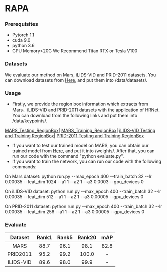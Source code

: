# RAPA

### Prerequisites
* Pytorch 1.1
* cuda 9.0
* python 3.6
* GPU Memory>20G We Recommend Titan RTX or Tesla V100

### Datasets
We evaluate our method on Mars, iLIDS-VID and PRID-2011 datasets. You can download datasets from [Here](https://kaiyangzhou.github.io/deep-person-reid/datasets.html#video-datasets), and put them into /data/datasets/.

### Usage
* Firstly, we provide the region box information which extracts from Mars，iLIDS-VID and PRID-2011 datasets with the application of HRNet. You can download from the following links and put them into /data/keypoints/.

[MARS_Testing_RegionBox](https://drive.google.com/file/d/1OTcEfFHUI-nkMU8l5ZGqN4hDol6exmgD/view?usp=sharing)|
[MARS_Training_RegionBox](https://drive.google.com/file/d/1wk-P7fTW7sJpWLMmqlYkgJGT2X9H2fWP/view?usp=sharing)|
[iLIDS-VID Testing and Training RegionBox](https://drive.google.com/file/d/1Q8G6MUCCIMK21mFNfmBz4gl6qKd-ZhfN/view?usp=sharing)|
[PRID-2011 Testing and Training RegionBox](https://drive.google.com/file/d/1mGIFNPaGsMRHjCd5dJbmwauqzjKWRdAE/view?usp=sharing)

* If you want to test our trained model on MARS, you can obtain our trained model from [Here](https://drive.google.com/file/d/1qpJKPgPLyHriiNfBoJGRDbVGcOqAxhBo/view?usp=sharing), and put it into /weights/. After that, you can run our code with the command "python evaluate.py".
* If you want to train the network, you can run our code with the following commands:

On Mars dataset: python run.py --max_epoch 400 --train_batch 32 --lr 0.00035 --feat_dim 1024 --a1 1 --a2 1 --a3 0.0003 --gpu_devices 0

On iLIDS-VID dataset: python run.py --max_epoch 400 --train_batch 32 --lr 0.00035 --feat_dim 512 --a1 1 --a2 1 --a3 0.00005 --gpu_devices 0

On PRID-2011 dataset: python run.py --max_epoch 400 --train_batch 32 --lr 0.00035 --feat_dim 256 --a1 1 --a2 1 --a3 0.00005 --gpu_devices 0

### Evaluate
| Dataset | Rank1 | Rank5 | Rank20 |mAP|
| :------: | :------: | :------: | :------: | :------: |
| MARS | 88.7 | 96.1 | 98.1 | 82.8 |
| PRID2011 | 95.2 | 99.2 | 100.0 | - |
| iLIDS-VID | 89.6 | 98.0 | 99.9 | - |
